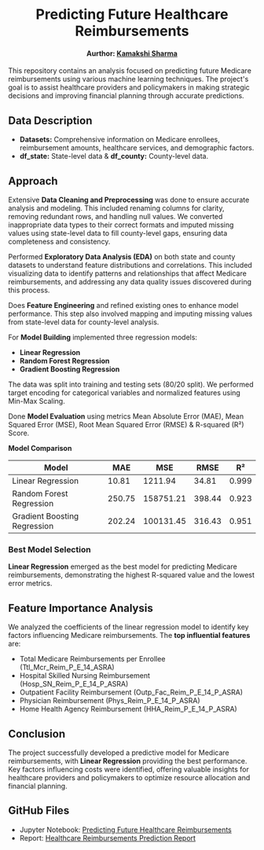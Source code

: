 <h1 align="center">
  Predicting Future Healthcare Reimbursements
</h1>
<div align="center">
  <h4>Aurthor: <a href="https://www.linkedin.com/in/kamakshisharma22">Kamakshi Sharma</a></h4>
</div>

This repository contains an analysis focused on predicting future Medicare reimbursements using various machine learning techniques. The project's goal is to assist healthcare providers and policymakers in making strategic decisions and improving financial planning through accurate predictions.

## Data Description

- **Datasets:** Comprehensive information on Medicare enrollees, reimbursement amounts, healthcare services, and demographic factors.
- **df_state:** State-level data & **df_county:** County-level data.

## Approach
Extensive **Data Cleaning and Preprocessing** was done to ensure accurate analysis and modeling. This included renaming columns for clarity, removing redundant rows, and handling null values. We converted inappropriate data types to their correct formats and imputed missing values using state-level data to fill county-level gaps, ensuring data completeness and consistency.<br>

Performed **Exploratory Data Analysis (EDA)** on both state and county datasets to understand feature distributions and correlations. This included visualizing data to identify patterns and relationships that affect Medicare reimbursements, and addressing any data quality issues discovered during this process.<br>

Does **Feature Engineering** and refined existing ones to enhance model performance. This step also involved mapping and imputing missing values from state-level data for county-level analysis.<br>

For **Model Building** implemented three regression models:
  - **Linear Regression**
  - **Random Forest Regression**
  - **Gradient Boosting Regression** <br>
  
The data was split into training and testing sets (80/20 split). We performed target encoding for categorical variables and normalized features using Min-Max Scaling.<br>

Done **Model Evaluation** using metrics Mean Absolute Error (MAE), Mean Squared Error (MSE), Root Mean Squared Error (RMSE) & R-squared (R²) Score. 

**Model Comparison**

| Model                       | MAE    | MSE       | RMSE   | R²     |
|-----------------------------|--------|-----------|--------|--------|
| Linear Regression           | 10.81  | 1211.94   | 34.81  | 0.999  |
| Random Forest Regression    | 250.75 | 158751.21 | 398.44 | 0.923  |
| Gradient Boosting Regression| 202.24 | 100131.45 | 316.43 | 0.951  |

### Best Model Selection <br>
**Linear Regression** emerged as the best model for predicting Medicare reimbursements, demonstrating the highest R-squared value and the lowest error metrics.

## Feature Importance Analysis

We analyzed the coefficients of the linear regression model to identify key factors influencing Medicare reimbursements. The **top influential features** are:
  - Total Medicare Reimbursements per Enrollee (Ttl_Mcr_Reim_P_E_14_ASRA)
  - Hospital Skilled Nursing Reimbursement (Hosp_SN_Reim_P_E_14_P_ASRA)
  - Outpatient Facility Reimbursement (Outp_Fac_Reim_P_E_14_P_ASRA)
  - Physician Reimbursement (Phys_Reim_P_E_14_P_ASRA)
  - Home Health Agency Reimbursement (HHA_Reim_P_E_14_P_ASRA)

## Conclusion

The project successfully developed a predictive model for Medicare reimbursements, with **Linear Regression** providing the best performance. Key factors influencing costs were identified, offering valuable insights for healthcare providers and policymakers to optimize resource allocation and financial planning.

## GitHub Files

- Jupyter Notebook: [Predicting Future Healthcare Reimbursements](https://github.com/kamakshii22/Healthcare_Reimbursement_Project/blob/main/Healthcare_Reimbursement_Project.ipynb)
- Report: [Healthcare Reimbursements Prediction Report](https://github.com/kamakshii22/Healthcare_Reimbursement_Project/blob/main/Project_report_reimbursement.pdf)
